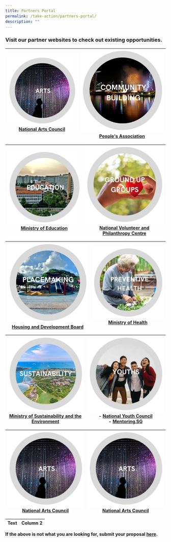 ```yaml
---
title: Partners Portal
permalink: /take-action/partners-portal/
description: ""
---
```

### Visit our partner websites to check out existing opportunities. 

|![](/images/Partners%20portal/arts%20and%20culture.png)<br>[National Arts Council](https://nac.gov.sg)|![](/images/Partners%20portal/community.png)[People's Association](https://pa.gov.sg)|
| -------- | -------- |

|![](/images/Partners%20portal/education%20111.jpg)<br>[Ministry of Education](https://moe.gov.sg)|![](/images/Partners%20portal/nvpc%2011.jpg)<br>[National Volunteer and Philanthropy Centre](https://cityofgood.sg)|
| -------- | -------- |

|![](/images/Partners%20portal/placemaking.jpg)<br>[Housing and Development Board](https://hdb.gov.sg) |![](/images/Partners%20portal/preventive%20health.png)<br>[Ministry of Health](https://moh.gov.sg) |
| -------- | -------- |

| ![](/images/Partners%20portal/sustainability%20111.jpg)<br>[Ministry of Sustainability and the Environment](https://mse.gov.sg)|![](/images/Partners%20portal/youths111.jpg)<br>- [National Youth Council](https://nyc.gov.sg)<br>- [Mentoring.SG](https://mentoring.sg/)|
| -------- | -------- |



|![](/images/Partners%20portal/arts%20and%20culture.png)<br>[National Arts Council](https://nac.gov.sg)|![](/images/Partners%20portal/arts%20and%20culture.png)<br>[National Arts Council](https://nac.gov.sg)|
| -------- | -------- |

| Text | Column 2 |
| -------- | -------- |



**If the above is not what you are looking for, submit your proposal [here](https://go.gov.sg/takeactiontoday).**